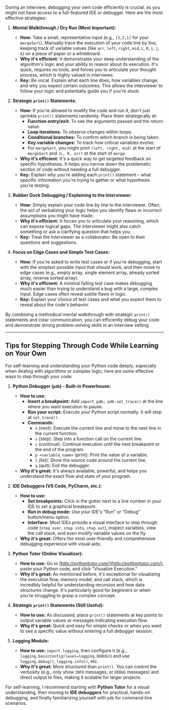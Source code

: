 During an interview, debugging your own code efficiently is crucial, as you might not have access to a full-featured IDE or debugger. Here are the most effective strategies:

1.  **Mental Walkthrough / Dry Run (Most Important):**
    *   **How:** Take a small, representative input (e.g., `[3,2,1]` for your `mergeSort`). Manually trace the execution of your code line by line, keeping track of variable values (like `arr`, `left`, `right`, `mid`, `L`, `R`, `i`, `j`, `k`) on a piece of paper or a whiteboard.
    *   **Why it's efficient:** It demonstrates your deep understanding of the algorithm's logic and your ability to reason about its execution. It's quick, requires no tools, and forces you to articulate your thought process, which is highly valued in interviews.
    *   **Key:** Be vocal. Explain what each line does, how variables change, and why you expect certain outcomes. This allows the interviewer to follow your logic and potentially guide you if you're stuck.

2.  **Strategic `print()` Statements:**
    *   **How:** If you're allowed to modify the code and run it, don't just sprinkle `print()` statements randomly. Place them strategically at:
        *   **Function entry/exit:** To see the arguments passed and the return value.
        *   **Loop iterations:** To observe changes within loops.
        *   **Conditional branches:** To confirm which branch is being taken.
        *   **Key variable changes:** To track how critical variables evolve.
        *   For `mergeSort`, you might print `(left, right, mid)` at the start of `mergeSort` and `(L, R, arr)` at the start of `merge`.
    *   **Why it's efficient:** It's a quick way to get targeted feedback on specific hypotheses. It helps you narrow down the problematic section of code without needing a full debugger.
    *   **Key:** Explain *why* you're adding each `print()` statement – what specific information you're trying to gather or what hypothesis you're testing.

3.  **Rubber Duck Debugging / Explaining to the Interviewer:**
    *   **How:** Simply explain your code line by line to the interviewer. Often, the act of verbalizing your logic helps you identify flaws or incorrect assumptions you might have made.
    *   **Why it's efficient:** It forces you to articulate your reasoning, which can expose logical gaps. The interviewer might also catch something or ask a clarifying question that helps you.
    *   **Key:** Treat the interviewer as a collaborator. Be open to their questions and suggestions.

4.  **Focus on Edge Cases and Simple Test Cases:**
    *   **How:** If you're asked to write test cases or if you're debugging, start with the simplest possible input that *should* work, and then move to edge cases (e.g., empty array, single element array, already sorted array, reverse sorted array).
    *   **Why it's efficient:** A minimal failing test case makes debugging much easier than trying to understand a bug with a large, complex input. Edge cases often reveal subtle flaws in logic.
    *   **Key:** Explain your choice of test cases and what you expect them to reveal about the code's behavior.

By combining a methodical mental walkthrough with strategic `print()` statements and clear communication, you can efficiently debug your code and demonstrate strong problem-solving skills in an interview setting.

---

## Tips for Stepping Through Code While Learning on Your Own

For self-learning and understanding your Python code deeply, especially when dealing with algorithms or complex logic, here are some effective ways to step through your code:

1.  **Python Debugger (`pdb`) - Built-in Powerhouse:**
    *   **How to use:**
        *   **Insert a breakpoint:** Add `import pdb; pdb.set_trace()` at the line where you want execution to pause.
        *   **Run your script:** Execute your Python script normally. It will stop at `set_trace()`.
        *   **Commands:**
            *   `n` (next): Execute the current line and move to the next line in the current function.
            *   `s` (step): Step into a function call on the current line.
            *   `c` (continue): Continue execution until the next breakpoint or the end of the program.
            *   `p <variable_name>` (print): Print the value of a variable.
            *   `l` (list): Show the source code around the current line.
            *   `q` (quit): Exit the debugger.
    *   **Why it's great:** It's always available, powerful, and helps you understand the exact flow and state of your program.

2.  **IDE Debuggers (VS Code, PyCharm, etc.):**
    *   **How to use:**
        *   **Set breakpoints:** Click in the gutter next to a line number in your IDE to set a graphical breakpoint.
        *   **Run in debug mode:** Use your IDE's "Run" or "Debug" button/menu option.
        *   **Interface:** Most IDEs provide a visual interface to step through code (`step over`, `step into`, `step out`), inspect variables, view the call stack, and even modify variable values on the fly.
    *   **Why it's great:** Offers the most user-friendly and comprehensive debugging experience with visual aids.

3.  **Python Tutor (Online Visualizer):**
    *   **How to use:** Go to [http://pythontutor.com/](http://pythontutor.com/), paste your Python code, and click "Visualize Execution."
    *   **Why it's great:** As mentioned before, it's exceptional for visualizing the execution flow, memory model, and call stack, which is incredibly helpful for understanding recursion and how data structures change. It's particularly good for beginners or when you're struggling to grasp a complex concept.

4.  **Strategic `print()` Statements (Still Useful):**
    *   **How to use:** As discussed, place `print()` statements at key points to output variable values or messages indicating execution flow.
    *   **Why it's great:** Quick and easy for simple checks or when you want to see a specific value without entering a full debugger session.

5.  **Logging Module:**
    *   **How to use:** `import logging`, then configure it (e.g., `logging.basicConfig(level=logging.DEBUG)`) and use `logging.debug()`, `logging.info()`, etc.
    *   **Why it's great:** More structured than `print()`. You can control the verbosity (e.g., only show `INFO` messages, or `DEBUG` messages) and direct output to files, making it scalable for larger projects.

For self-learning, I recommend starting with **Python Tutor** for a visual understanding, then moving to **IDE debuggers** for practical, hands-on debugging, and finally familiarizing yourself with `pdb` for command-line scenarios.